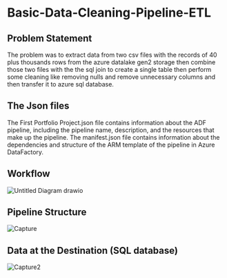  # Basic-Data-Cleaning-Pipeline-ETL
 ## Problem Statement
 The problem was to extract data from two csv files with the records of 40 plus thousands rows from the azure datalake gen2 storage then combine those two files with the the sql join to create a single table then perform some cleaning like removing nulls and remove unnecessary columns and then transfer it to azure sql database.
 ## The Json files
 The First Portfolio Project.json file contains information about the ADF pipeline, including the pipeline name, description, and the resources that make up the pipeline. The manifest.json file contains information about the dependencies and structure of the ARM template of the pipeline in Azure DataFactory.
## Workflow 
![Untitled Diagram drawio](https://user-images.githubusercontent.com/123824748/234919518-c43c67f1-4aa4-4b4e-bc80-f7d8bbcdb7e7.png)
## Pipeline Structure
![Capture](https://user-images.githubusercontent.com/123824748/234919863-8e0980e4-de84-4c0c-bb71-0045ae521037.PNG)
## Data at the Destination (SQL database)
![Capture2](https://user-images.githubusercontent.com/123824748/234920301-51f0faac-cd24-415a-8de9-4ed1713643d4.PNG)
